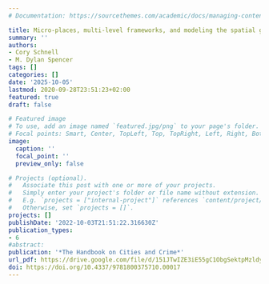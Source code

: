 ```yaml
---
# Documentation: https://sourcethemes.com/academic/docs/managing-content/

title: Micro-places, multi-level frameworks, and modeling the spatial granularity of crime
summary: ''
authors:
- Cory Schnell
- M. Dylan Spencer
tags: []
categories: []
date: '2025-10-05'
lastmod: 2020-09-28T23:51:23+02:00
featured: true
draft: false

# Featured image
# To use, add an image named `featured.jpg/png` to your page's folder.
# Focal points: Smart, Center, TopLeft, Top, TopRight, Left, Right, BottomLeft, Bottom, BottomRight.
image:
  caption: ''
  focal_point: ''
  preview_only: false

# Projects (optional).
#   Associate this post with one or more of your projects.
#   Simply enter your project's folder or file name without extension.
#   E.g. `projects = ["internal-project"]` references `content/project/deep-learning/index.md`.
#   Otherwise, set `projects = []`.
projects: []
publishDate: '2022-10-03T21:51:22.316630Z'
publication_types:
- 6
#abstract: 
publication: '*The Handbook on Cities and Crime*'
url_pdf: https://drive.google.com/file/d/151JTwIZE3iE55gC1ObgSektpMzldyjnF/view?usp=sharing
doi: https://doi.org/10.4337/9781800375710.00017
---
```

